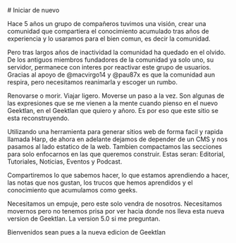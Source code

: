 # Iniciar de nuevo

Hace 5 años un grupo de compañeros tuvimos una visión, crear una comunidad que compartiera el conocimiento acumulado tras años de experiencia y lo usaramos para el bien comun, es decir la comunidad.

Pero tras largos años de inactividad la comunidad ha quedado en el olvido. De los antiguos miembros fundadores de la comunidad ya solo uno, su servidor, permanece con interes por reactivar este grupo de usuarios. Gracias al apoyo de @macvirgo14 y @pau87x es que la comunidad aun respira, pero necesitamos reanimarla y escoger un rumbo.

Renovarse o morir. Viajar ligero. Moverse un paso a la vez. Son algunas de las expresiones que se me vienen a la mente cuando pienso en el nuevo Geektlan, en el Geektlan que quiero y añoro. Es por eso que este sitio se esta reconstruyendo.

Utilizando una herramienta para generar sitios web de forma facil y rapida llamada Harp, de ahora en adelante dejamos de depender de un CMS y nos pasamos al lado estatico de la web. Tambien compactamos las secciones para solo enfocarnos en las que queremos construir. Estas seran: Editorial, Tutoriales, Noticias, Eventos y Podcast.

Compartiremos lo que sabemos hacer, lo que estamos aprendiendo a hacer, las notas que nos gustan, los trucos que hemos aprendidos y el conocimiento que acumulamos como geeks.

Necesitamos un empuje, pero este solo vendra de nosotros. Necesitamos movernos pero no tenemos prisa por ver hacia donde nos lleva esta nueva version de Geektlan. La version 5.0 si me preguntan.

Bienvenidos sean pues a la nueva edicion de Geektlan
